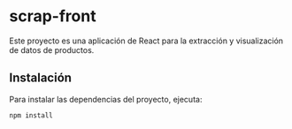 # scrap-front

Este proyecto es una aplicación de React para la extracción y visualización de datos de productos.

## Instalación

Para instalar las dependencias del proyecto, ejecuta:

```bash
npm install
```

